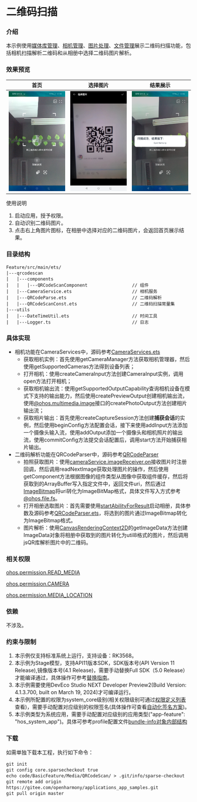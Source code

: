 # 二维码扫描

### 介绍

本示例使用[媒体库管理](https://docs.openharmony.cn/pages/v4.1/zh-cn/application-dev/reference/apis-arkui/js-apis-mediaquery.md)、[相机管理](https://gitee.com/openharmony/docs/blob/master/zh-cn/application-dev/reference/apis-camera-kit/js-apis-camera.md)、[图片处理](https://gitee.com/openharmony/docs/blob/master/zh-cn/application-dev/reference/apis-image-kit/js-apis-image.md)、[文件管理](https://gitee.com/openharmony/docs/blob/master/zh-cn/application-dev/reference/apis-core-file-kit/js-apis-fileio.md)展示二维码扫描功能，包括相机扫描解析二维码和从相册中选择二维码图片解析。

### 效果预览

|首页                                    |选择图片                                           |结果展示                                      |
|---------------------------------------|--------------------------------------------------|--------------------------------------------|
|![image](screenshots/devices/scanIndex.png) |![image](screenshots/devices/chooseImage.png)|![image](screenshots/devices/scanResult.png)|

使用说明

1. 启动应用，授予权限。
2. 自动识别二维码图片。
3. 点击右上角图片图标，在相册中选择对应的二维码图片，会返回首页展示结果。

### 目录结构

```
Feature/src/main/ets/
|---qrcodescan
|   |---components
|   |   |---QRCodeScanComponent                 // 组件
|   |---CameraService.ets                       // 相机服务
|   |---QRCodeParse.ets                         // 二维码解析
|   |---QRCodeScanConst.ets                     // 二维码扫描常量集
|---utils
|   |---DateTimeUtil.ets                        // 时间工具
|   |---Logger.ts                               // 日志
```

### 具体实现

+ 相机功能在CameraServices中，源码参考[CameraServices.ets](Feature/src/main/ets/qrcodescan/CameraService.ets)
    + 获取相机实例：首先使用getCameraManager方法获取相机管理器，然后使用getSupportedCameras方法得到设备列表；
    + 打开相机：使用createCameraInput方法创建CameraInput实例，调用open方法打开相机；
    + 获取相机输出流：使用getSupportedOutputCapability查询相机设备在模式下支持的输出能力，然后使用createPreviewOutput创建相机输出流，使用[@ohos.multimedia.image](https://gitee.com/openharmony/docs/blob/master/zh-cn/application-dev/reference/apis-image-kit/js-apis-image.md)接口的createPhotoOutput方法创建相片输出流；
    + 获取相片输出：首先使用createCaptureSession方法创建**捕获会话**的实例，然后使用beginConfig方法配置会话，接下来使用addInput方法添加一个摄像头输入流，使用addOutput添加一个摄像头和相机照片的输出流，使用commitConfig方法提交会话配置后，调用start方法开始捕获相片输出。
+ 二维码解析功能在QRCodeParser中，源码参考[QRCodeParser](Feature/src/main/ets/qrcodescan/QRCodeParser.ets)
    + 拍照获取图片：使用[cameraService.imageReceiver.on](https://gitee.com/openharmony/docs/blob/master/zh-cn/application-dev/reference/apis-image-kit/js-apis-image.md#on9)接收图片时注册回调，然后调用readNextImage获取处理图片的操作，然后使用getComponent方法根据图像的组件类型从图像中获取组件缓存，然后将获取到的ArrayBuffer写入指定文件中，返回文件uri，然后通过[ImageBitmap](https://gitee.com/openharmony/docs/blob/master/zh-cn/application-dev/reference/apis-arkui/arkui-ts/ts-components-canvas-imagebitmap.md)将uri转化为ImageBitMap格式，具体文件写入方式参考[@ohos.file.fs](https://gitee.com/openharmony/docs/blob/master/zh-cn/application-dev/reference/apis-core-file-kit/js-apis-file-fs.md)。
    + 打开相册选取图片：首先需要使用[startAbilityForResult](https://docs.openharmony.cn/pages/v4.0/zh-cn/application-dev/reference/apis/js-apis-inner-application-uiAbilityContext.md#uiabilitycontextstartabilityforresult)启动相册，具体参数及源码参考[QRCodeParser.ets](
    Feature/src/main/ets/qrcodescan/components/QRCodeScanComponent.ets)，将选到的图片通过ImageBitmap转化为ImageBitmap格式。
    + 图片解析：使用[CanvasRenderingContext2D](https://docs.openharmony.cn/pages/v4.1/zh-cn/application-dev/reference/apis-arkui/arkui-ts/ts-canvasrenderingcontext2d.md)的getImageData方法创建ImageData对象将相册中获取到的图片转化为util8格式的图片，然后调用jsQR库解析图片中的二维码。

### 相关权限

[ohos.permission.READ_MEDIA](https://gitee.com/openharmony/docs/blob/master/zh-cn/application-dev/security/AccessToken/permissions-for-all.md#ohospermissionread_media)

[ohos.permission.CAMERA](https://gitee.com/openharmony/docs/blob/master/zh-cn/application-dev/reference/apis-camera-kit/js-apis-camera.md)

[ohos.permission.MEDIA_LOCATION](https://gitee.com/openharmony/docs/blob/master/zh-cn/application-dev/security/AccessToken/permissions-for-all.md#ohospermissionmedia_location)

### 依赖

不涉及。

### 约束与限制

1. 本示例仅支持标准系统上运行，支持设备：RK3568。
2. 本示例为Stage模型，支持API11版本SDK，SDK版本号(API Version 11 Release),镜像版本号(4.1 Release)，需要手动替换Full
SDK（5.0 Release）才能编译通过，具体操作可参考[替换指南](https://gitee.com/openharmony/docs/blob/master/zh-cn/application-dev/faqs/full-sdk-switch-guide.md)。
3. 本示例需要使用DevEco Studio NEXT Developer Preview2(Build Version: 4.1.3.700, built on March 19, 2024)才可编译运行。
4. 本示例所配置的权限为system_core级别(相关权限级别可通过[权限定义列表](https://gitee.com/openharmony/docs/blob/master/zh-cn/application-dev/security/AccessToken/permissions-for-all.md)查看)，需要手动配置对应级别的权限签名(具体操作可查看[自动化签名方案]( https://docs.openharmony.cn/pages/v3.2/zh-cn/application-dev/security/hapsigntool-overview.md/ ))。
5. 本示例类型为系统应用，需要手动配置对应级别的应用类型("app-feature": "hos_system_app")。具体可参考profile配置文件[bundle-info对象内部结构]( https://gitee.com/openharmony/docs/blob/eb73c9e9dcdd421131f33bb8ed6ddc030881d06f/zh-cn/application-dev/security/app-provision-structure.md#bundle-info%E5%AF%B9%E8%B1%A1%E5%86%85%E9%83%A8%E7%BB%93%E6%9E%84 )

### 下载

如需单独下载本工程，执行如下命令：

```
git init
git config core.sparsecheckout true
echo code/BasicFeature/Media/QRCodeScan/ > .git/info/sparse-checkout
git remote add origin https://gitee.com/openharmony/applications_app_samples.git
git pull origin master
```
